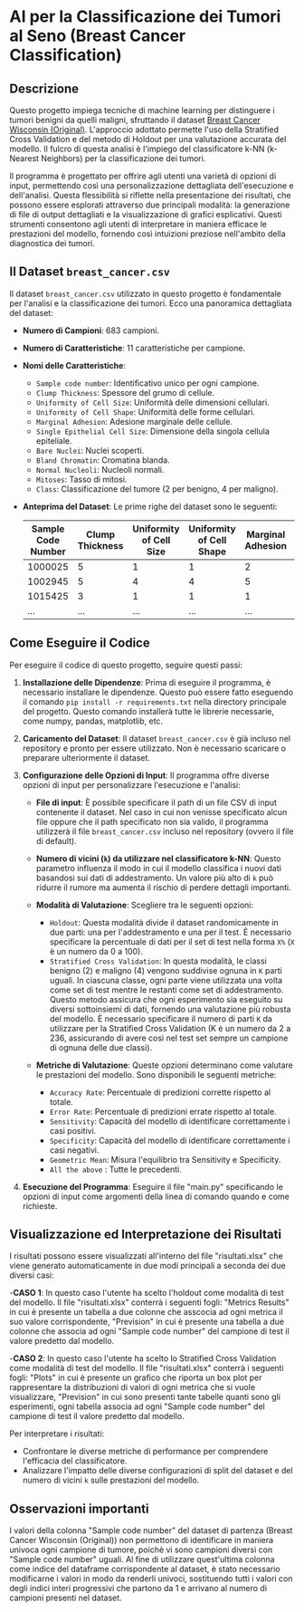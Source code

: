 # AI per la Classificazione dei Tumori al Seno (Breast Cancer Classification)  

## Descrizione
Questo progetto impiega tecniche di machine learning per distinguere i tumori benigni da quelli maligni, sfruttando il dataset [Breast Cancer Wisconsin (Original)](http://archive.ics.uci.edu/ml/datasets/breast+cancer+wisconsin+(original)). L'approccio adottato permette l'uso della Stratified Cross Validation e del metodo di Holdout per una valutazione accurata del modello. Il fulcro di questa analisi è l'impiego del classificatore k-NN (k-Nearest Neighbors) per la classificazione dei tumori.

Il programma è progettato per offrire agli utenti una varietà di opzioni di input, permettendo così una personalizzazione dettagliata dell'esecuzione e dell'analisi. Questa flessibilità si riflette nella presentazione dei risultati, che possono essere esplorati attraverso due principali modalità: la generazione di file di output dettagliati e la visualizzazione di grafici esplicativi. Questi strumenti consentono agli utenti di interpretare in maniera efficace le prestazioni del modello, fornendo così intuizioni preziose nell'ambito della diagnostica dei tumori.

## Il Dataset `breast_cancer.csv`

Il dataset `breast_cancer.csv` utilizzato in questo progetto è fondamentale per l'analisi e la classificazione dei tumori. Ecco una panoramica dettagliata del dataset:

- **Numero di Campioni**: 683 campioni.
- **Numero di Caratteristiche**: 11 caratteristiche per campione.

- **Nomi delle Caratteristiche**:
  - `Sample code number`: Identificativo unico per ogni campione.
  - `Clump Thickness`: Spessore del grumo di cellule.
  - `Uniformity of Cell Size`: Uniformità delle dimensioni cellulari.
  - `Uniformity of Cell Shape`: Uniformità delle forme cellulari.
  - `Marginal Adhesion`: Adesione marginale delle cellule.
  - `Single Epithelial Cell Size`: Dimensione della singola cellula epiteliale.
  - `Bare Nuclei`: Nuclei scoperti.
  - `Bland Chromatin`: Cromatina blanda.
  - `Normal Nucleoli`: Nucleoli normali.
  - `Mitoses`: Tasso di mitosi.
  - `Class`: Classificazione del tumore (2 per benigno, 4 per maligno).
  
- **Anteprima del Dataset**: Le prime righe del dataset sono le seguenti:

  | Sample Code Number | Clump Thickness | Uniformity of Cell Size | Uniformity of Cell Shape | Marginal Adhesion | Single Epithelial Cell Size | Bare Nuclei | Bland Chromatin | Normal Nucleoli | Mitoses | Class |
  |--------------------|-----------------|-------------------------|--------------------------|-------------------|-----------------------------|-------------|-----------------|-----------------|---------|-------|
  | 1000025            | 5               | 1                       | 1                        | 2                 | 1                           | 3           | 1               | 1               | 1       | 2     |
  | 1002945            | 5               | 4                       | 4                        | 5                 | 7                           | 10          | 3               | 2               | 1       | 2     |
  | 1015425            | 3               | 1                       | 1                        | 1                 | 2                           | 2           | 3               | 1               | 1       | 2     |
  | ...                | ...             | ...                     | ...                      | ...               | ...                         | ...         | ...             | ...             | ...     | ...   |



## Come Eseguire il Codice
Per eseguire il codice di questo progetto, seguire questi passi:

1. **Installazione delle Dipendenze**: Prima di eseguire il programma, è necessario installare le dipendenze. Questo può essere fatto eseguendo il comando `pip install -r requirements.txt` nella directory principale del progetto. Questo comando installerà tutte le librerie necessarie, come numpy, pandas, matplotlib, etc. 

2. **Caricamento del Dataset**: Il dataset `breast_cancer.csv` è già incluso nel repository e pronto per essere utilizzato. Non è necessario scaricare o preparare ulteriormente il dataset.

3. **Configurazione delle Opzioni di Input**:
    Il programma offre diverse opzioni di input per personalizzare l'esecuzione e l'analisi:
   
   - **File di input**: È possibile specificare il path di un file CSV di input contenente il dataset. Nel caso in cui non venisse specificato alcun file oppure che il path specificato non sia valido, il programma utilizzerà il file `breast_cancer.csv` incluso nel repository (ovvero il file di default).

   - **Numero di vicini (`k`) da utilizzare nel classificatore k-NN**: Questo parametro influenza il modo in cui il modello classifica i nuovi dati basandosi sui dati di addestramento. Un valore più alto di `k` può ridurre il rumore ma aumenta il rischio di perdere dettagli importanti.
  
   - **Modalità di Valutazione**: Scegliere tra le seguenti opzioni:
     - `Holdout`: Questa modalità divide il dataset randomicamente in due parti: una per l'addestramento e una per il test. È necessario specificare la percentuale di dati per il set di test nella forma `X%` (`X` è un numero da 0 a 100).
     - `Stratified Cross Validation`: In questa modalità, le classi benigno (2) e maligno (4) vengono suddivise ognuna in `K` parti uguali. In ciascuna classe, ogni parte viene utilizzata una volta come set di test mentre le restanti come set di addestramento. Questo metodo assicura che ogni esperimento sia eseguito su diversi sottoinsiemi di dati, fornendo una valutazione più robusta del modello. È necessario specificare il numero di parti `K` da utilizzare per la Stratified Cross Validation (K è un numero da 2 a 236, assicurando di avere così nel test set sempre un campione di ognuna delle due classi). 

   - **Metriche di Valutazione**: Queste opzioni determinano come valutare le prestazioni del modello. Sono disponibili le seguenti metriche:
     - `Accuracy Rate`: Percentuale di predizioni corrette rispetto al totale.
     - `Error Rate`: Percentuale di predizioni errate rispetto al totale.
     - `Sensitivity`: Capacità del modello di identificare correttamente i casi positivi.
     - `Specificity`: Capacità del modello di identificare correttamente i casi negativi.
     - `Geometric Mean`: Misura l'equilibrio tra Sensitivity e Specificity.
     - `All the above` : Tutte le precedenti.

4. **Esecuzione del Programma**: Eseguire il file "main.py" specificando le opzioni di input come argomenti della linea di comando quando e come richieste.

## Visualizzazione ed Interpretazione dei Risultati
I risultati possono essere visualizzati all'interno del file "risultati.xlsx" che viene generato automaticamente in due modi principali a seconda dei due diversi casi:

-**CASO 1**: In questo caso l'utente ha scelto l'holdout come modalità di test del modello. Il file "risultati.xlsx" conterrà i seguenti fogli: 
"Metrics Results" in cui è presente un tabella a due colonne che asscocia ad ogni metrica il suo valore corrispondente,
"Prevision" in cui è presente una tabella a due colonne che associa ad ogni "Sample code number" del campione di test il valore predetto dal modello.

-**CASO 2**: In questo caso l'utente ha scelto lo Stratified Cross Validation come modalità di test del modello. Il file "risultati.xlsx" conterrà i seguenti fogli: 
"Plots" in cui è presente un grafico che riporta un box plot per rappresentare la distribuzioni di valori di ogni metrica che si vuole visualizzare,
"Prevision" in cui sono presenti tante tabelle quanti sono gli esperimenti, ogni tabella associa ad ogni "Sample code number" del campione di test il valore predetto dal modello.

Per interpretare i risultati:
- Confrontare le diverse metriche di performance per comprendere l'efficacia del classificatore.
- Analizzare l'impatto delle diverse configurazioni di split del dataset e del numero di vicini `k` sulle prestazioni del modello.

## Osservazioni importanti 
I valori della colonna "Sample code number" del dataset di partenza (Breast Cancer Wisconsin (Original)) non permettono di identificare in maniera univoca ogni campione di tumore, poichè vi sono campioni diversi con "Sample code number" uguali.
Al fine di utilizzare quest'ultima colonna come indice del dataframe corrispondente al dataset, è stato necessario modificarne i valori in modo da renderli univoci,
sostituendo tutti i valori con degli indici interi progressivi che partono da 1 e arrivano al numero di campioni presenti nel dataset.


